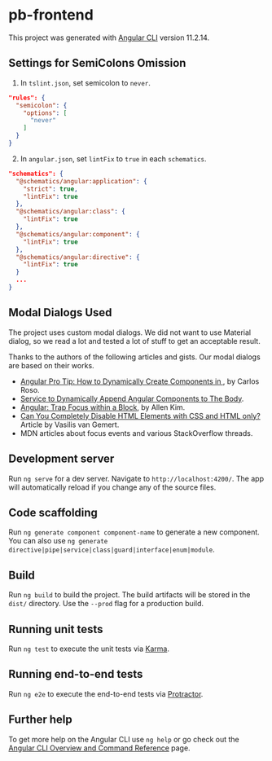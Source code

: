 # pb-frontend

This project was generated with [Angular CLI](https://github.com/angular/angular-cli) version 11.2.14.

## Settings for SemiColons Omission

1. In `tslint.json`, set semicolon to `never`.

```json
"rules": {
  "semicolon": {
    "options": [
      "never"
    ]
  }
}
```

2. In `angular.json`, set `lintFix` to `true` in each `schematics`.

```json
"schematics": {
  "@schematics/angular:application": {
    "strict": true,
    "lintFix": true
  },
  "@schematics/angular:class": {
    "lintFix": true
  },
  "@schematics/angular:component": {
    "lintFix": true
  },
  "@schematics/angular:directive": {
    "lintFix": true
  }
  ...
}
```

## Modal Dialogs Used

The project uses custom modal dialogs. We did not want to use Material dialog, so we read a lot and tested a lot of stuff to get an acceptable result.

Thanks to the authors of the following articles and gists. Our modal dialogs are based on their works.
- [Angular Pro Tip: How to Dynamically Create Components in <body>](https://medium.com/hackernoon/angular-pro-tip-how-to-dynamically-create-components-in-body-ba200cc289e6), by Carlos Roso.
- [Service to Dynamically Append Angular Components to The Body](https://gist.github.com/reed-lawrence/1f6b7c328ad3886e60dc2b0adcf75a97).
- [Angular: Trap Focus within a Block](https://medium.com/allenhwkim/angular-trap-focus-with-in-a-block-79b7572f23c2), by Allen Kim.
- [Can You Completely Disable HTML Elements with CSS and HTML only?](https://vasilis.nl/nerd/disable-html-elements-with-css-only/) Article by Vasilis van Gemert.
- MDN articles about focus events and various StackOverflow threads.

## Development server

Run `ng serve` for a dev server. Navigate to `http://localhost:4200/`. The app will automatically reload if you change any of the source files.

## Code scaffolding

Run `ng generate component component-name` to generate a new component. You can also use `ng generate directive|pipe|service|class|guard|interface|enum|module`.

## Build

Run `ng build` to build the project. The build artifacts will be stored in the `dist/` directory. Use the `--prod` flag for a production build.

## Running unit tests

Run `ng test` to execute the unit tests via [Karma](https://karma-runner.github.io).

## Running end-to-end tests

Run `ng e2e` to execute the end-to-end tests via [Protractor](http://www.protractortest.org/).

## Further help

To get more help on the Angular CLI use `ng help` or go check out the [Angular CLI Overview and Command Reference](https://angular.io/cli) page.
